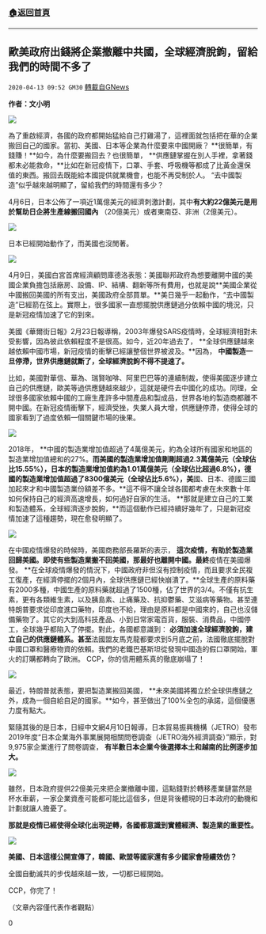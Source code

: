 ###  [:house:返回首頁](https://github.com/ourhimalayas/txt)
---

## 歐美政府出錢將企業撤離中共國，全球經濟脫鉤，留給我們的時間不多了
`2020-04-13 09:52 GM30` [轉載自GNews](https://gnews.org/zh-hant/171529/)

**作者：文小明**

![](https://s3.amazonaws.com/gnews-media-offload/wp-content/uploads/2020/04/13093628/2345%E6%88%AA%E5%9B%BE20200413213530-1.png)

為了重啟經濟，各國的政府都開始猛給自己打雞湯了，這裡面就包括把在華的企業搬回自己的國家。當初、美國、日本等企業為什麼要來中國開廠？ **很簡單，有錢賺！**如今，為什麼要搬回去？也很簡單， **供應鏈掌握在別人手裡，拿著錢都未必能救命，**比如在新冠疫情下，口罩、手套、呼吸機等都成了比黃金還保值的東西。搬回去既能給本國提供就業機會，也能不再受制於人。 “去中國製造”似乎越來越明顯了，留給我們的時間還有多少？

4月6日，日本公佈了一項近1萬億美元的經濟刺激計劃，其中**有大約22億美元是用於幫助日企將生產線搬回國內** （20億美元）或者東南亞、非洲（2億美元）。

![](https://s3.amazonaws.com/gnews-media-offload/wp-content/uploads/2020/04/13093649/1-68.png)

日本已經開始動作了，而美國也沒閒著。

![](https://s3.amazonaws.com/gnews-media-offload/wp-content/uploads/2020/04/13093741/2-39.png)

4月9日，美國白宮首席經濟顧問庫德洛表態：美國聯邦政府為想要離開中國的美國企業負擔包括廠房、設備、IP、結構、翻新等所有費用，也就是說**美國企業從中國搬回美國的所有支出，美國政府全部買單。**美日幾乎一起動作，“去中國製造”已經箭在弦上。實際上，很多國家一直想擺脫供應鏈過分依賴中國的境況，只是新冠疫情加速了它的到來。

美國《華爾街日報》2月23日報導稱，2003年爆發SARS疫情時，全球經濟相對未受影響，因為彼此依賴程度不是很高。如今，近20年過去了， **全球供應鏈越來越依賴中國市場，新冠疫情的衝擊已經讓整個世界被波及。**因為， **中國製造一旦停滯，世界供應鏈就斷了，全球經濟脫鉤不得不提速了。**

比如，美國對華信、華為、瑞賢咖啡、阿里巴巴等的連續制裁，使得美國逐步建立自己的供應鏈，歐美等過供應鏈越來越少，這就是硬件去中國化的成功。同理，全球很多國家依賴中國的工廠生產許多中間產品和製成品，世界各地的製造商都離不開中國。在新冠疫情衝擊下，經濟受挫，失業人員大增，供應鏈停滯，使得全球的國家看到了過度依賴一個關鍵市場的後果。

![](https://s3.amazonaws.com/gnews-media-offload/wp-content/uploads/2020/04/13093848/4-53.jpg)

2018年， **中國的製造業增加值超過了4萬億美元，約為全球所有國家和地區的製造業增加值總和的27%。**而美國的製造業增加值剛剛超過2.3萬億美元（全球佔比15.55%），日本的製造業增加值約為1.01萬億美元（全球佔比超過6.8%），德國的製造業增加值超過了8300億美元（全球佔比5.6%），美**國、日本、德國三國加起來才和中國製造業份額差不多。**這不得不讓全球各國都考慮在未來數十年如何保持自己的經濟高速增長，如何過好自家的生活。 **那就是建立自己的工業和製造體系，全球經濟逐步脫鉤，**而這個動作已經持續好幾年了，只是新冠疫情加速了這種趨勢，現在愈發明顯了。

![](https://s3.amazonaws.com/gnews-media-offload/wp-content/uploads/2020/04/13093933/5-25.png)

在中國疫情爆發的時候時，美國商務部長羅斯的表示， **這次疫情，有助於製造業回歸美國。即使有些製造業搬不回美國，那最好也離開中國。最終**疫情在美國爆發。 **在全球疫情爆發的情況下，中國政府非但沒有控制疫情，而且要求全民複工復產，在經濟停擺的2個月內，全球供應鏈已經快崩潰了。**全球生產的原料藥有2000多種，中國生產的原料藥就超過了1500種，佔了世界的3/4。不僅有抗生素，更有各類維生素，以及胰島素、止痛藥及、抗抑鬱藥、艾滋病等藥物。甚至連特朗普要求從印度進口藥物，印度也不給，理由是原料都是中國來的，自己也沒儲備藥物了。其它的大到高科技產品、小到日常家電百貨，服裝、消費品，中國停工，全球幾乎都陷入了停擺。對此，各國都意識到： **必須加速全球經濟脫鉤，建立自己的供應鏈體系。甚至**法國盟友馬克龍都要求到5月底之前，法國徹底擺脫對中國口罩和醫療物資的依賴。我們的老鐵巴基斯坦從發現中國造的假口罩開始，軍火的訂購都轉向了歐洲。 CCP，你的信用體系真的徹底崩塌了！

![](https://s3.amazonaws.com/gnews-media-offload/wp-content/uploads/2020/04/13094058/6-16.png)

最近，特朗普就表態，要把製造業搬回美國， **未來美國將獨立於全球供應鏈之外，成為一個自給自足的國家。**如今，甚至做出了100%全包的承諾，這個優惠力度有點大。

緊隨其後的是日本，日經中文網4月10日報導，日本貿易振興機構（JETRO）發布2019年度“日本企業海外事業展開相關問卷調查（JETRO海外經濟調查）”顯示，對9,975家企業進行了問卷調查， **有半數日本企業今後選擇本土和越南的比例逐步加大。**

![](https://s3.amazonaws.com/gnews-media-offload/wp-content/uploads/2020/04/13094142/7-13.jpg)

雖然，日本政府提供22億美元來把企業撤離中國，這點錢對於轉移產業鏈當然是杯水車薪，一家企業資產可能都可能比這個多，但是背後體現的日本政府的動機和計劃就讓人擔憂了。

**那就是疫情已經使得全球化出現逆轉，各國都意識到實體經濟、製造業的重要性。**

![](https://s3.amazonaws.com/gnews-media-offload/wp-content/uploads/2020/04/13094239/2345%E6%88%AA%E5%9B%BE20200413214223-1.png)

**美國、日本這樣公開宣傳了，韓國、歐盟等國家還有多少國家會陸續效仿？**

全國自動滅共的步伐越來越一致，一切都已經開始。

CCP，你完了！

（文章內容僅代表作者觀點）

0

